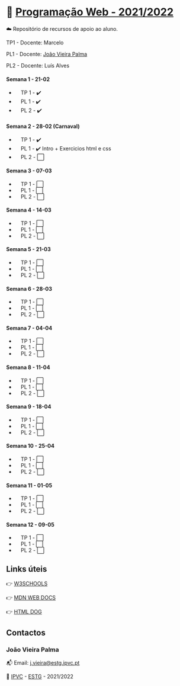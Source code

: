 # :open_file_folder: [Programação Web - 2021/2022](https://elearning.ipvc.pt/ipvc2021/course/view.php?id=1359)

:cloud: Repositório de recursos de apoio ao aluno.

TP1 - Docente: Marcelo

PL1 - Docente: [João Vieira Palma](mailto:j.vieira@estg.ipvc.pt)

PL2 - Docente: Luís Alves

#### Semana 1 - 21-02

- &nbsp;&nbsp;&nbsp;&nbsp;TP 1 - :heavy_check_mark:
- &nbsp;&nbsp;&nbsp;&nbsp;PL 1 - :heavy_check_mark:
- &nbsp;&nbsp;&nbsp;&nbsp;PL 2 - :heavy_check_mark:

#### Semana 2 - 28-02 (Carnaval)

- &nbsp;&nbsp;&nbsp;&nbsp;TP 1 - :heavy_check_mark:
- &nbsp;&nbsp;&nbsp;&nbsp;PL 1 - :heavy_check_mark: Intro + Exercicios html e css
- &nbsp;&nbsp;&nbsp;&nbsp;PL 2 - :white_large_square:

#### Semana 3 - 07-03

- &nbsp;&nbsp;&nbsp;&nbsp;TP 1 - :white_large_square:
- &nbsp;&nbsp;&nbsp;&nbsp;PL 1 - :white_large_square:
- &nbsp;&nbsp;&nbsp;&nbsp;PL 2 - :white_large_square:

#### Semana 4 - 14-03

- &nbsp;&nbsp;&nbsp;&nbsp;TP 1 - :white_large_square:
- &nbsp;&nbsp;&nbsp;&nbsp;PL 1 - :white_large_square:
- &nbsp;&nbsp;&nbsp;&nbsp;PL 2 - :white_large_square:

#### Semana 5 - 21-03

- &nbsp;&nbsp;&nbsp;&nbsp;TP 1 - :white_large_square:
- &nbsp;&nbsp;&nbsp;&nbsp;PL 1 - :white_large_square:
- &nbsp;&nbsp;&nbsp;&nbsp;PL 2 - :white_large_square:

#### Semana 6 - 28-03

- &nbsp;&nbsp;&nbsp;&nbsp;TP 1 - :white_large_square:
- &nbsp;&nbsp;&nbsp;&nbsp;PL 1 - :white_large_square:
- &nbsp;&nbsp;&nbsp;&nbsp;PL 2 - :white_large_square:

#### Semana 7 - 04-04

- &nbsp;&nbsp;&nbsp;&nbsp;TP 1 - :white_large_square:
- &nbsp;&nbsp;&nbsp;&nbsp;PL 1 - :white_large_square:
- &nbsp;&nbsp;&nbsp;&nbsp;PL 2 - :white_large_square:

#### Semana 8 - 11-04

- &nbsp;&nbsp;&nbsp;&nbsp;TP 1 - :white_large_square:
- &nbsp;&nbsp;&nbsp;&nbsp;PL 1 - :white_large_square:
- &nbsp;&nbsp;&nbsp;&nbsp;PL 2 - :white_large_square:

#### Semana 9 - 18-04

- &nbsp;&nbsp;&nbsp;&nbsp;TP 1 - :white_large_square:
- &nbsp;&nbsp;&nbsp;&nbsp;PL 1 - :white_large_square:
- &nbsp;&nbsp;&nbsp;&nbsp;PL 2 - :white_large_square:

#### Semana 10 - 25-04

- &nbsp;&nbsp;&nbsp;&nbsp;TP 1 - :white_large_square:
- &nbsp;&nbsp;&nbsp;&nbsp;PL 1 - :white_large_square:
- &nbsp;&nbsp;&nbsp;&nbsp;PL 2 - :white_large_square:

#### Semana 11 - 01-05

- &nbsp;&nbsp;&nbsp;&nbsp;TP 1 - :white_large_square:
- &nbsp;&nbsp;&nbsp;&nbsp;PL 1 - :white_large_square:
- &nbsp;&nbsp;&nbsp;&nbsp;PL 2 - :white_large_square:

#### Semana 12 - 09-05

- &nbsp;&nbsp;&nbsp;&nbsp;TP 1 - :white_large_square:
- &nbsp;&nbsp;&nbsp;&nbsp;PL 1 - :white_large_square:
- &nbsp;&nbsp;&nbsp;&nbsp;PL 2 - :white_large_square:

<!--
checked  :heavy_check_mark:
unchecked- :white_large_square:
-->

## Links úteis

:point_right: [W3SCHOOLS](https://www.w3schools.com/)

:point_right: [MDN WEB DOCS](https://developer.mozilla.org/en-US/)

:point_right: [HTML DOG](https://www.htmldog.com/)

## Contactos

### João Vieira Palma

:mailbox_with_mail: Email: j.vieira@estg.ipvc.pt

:school: [IPVC](http://www.ipvc.pt/) - [ESTG](http://portal.ipvc.pt/portal/page/portal/estg) - 2021/2022
